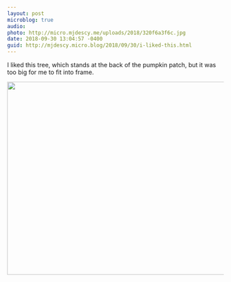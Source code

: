```yaml
---
layout: post
microblog: true
audio: 
photo: http://micro.mjdescy.me/uploads/2018/320f6a3f6c.jpg
date: 2018-09-30 13:04:57 -0400
guid: http://mjdescy.micro.blog/2018/09/30/i-liked-this.html
---
```

I liked this tree, which stands at the back of the pumpkin patch, but it was too big for me to fit into frame.

<img src="http://micro.mjdescy.me/uploads/2018/320f6a3f6c.jpg" width="600" height="450" />
